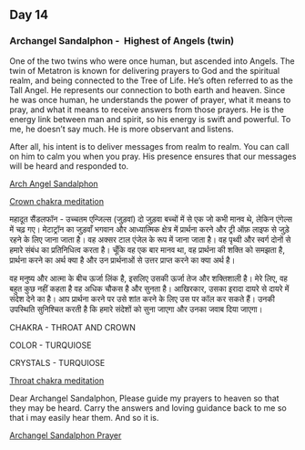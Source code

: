 ## Day 14

### Archangel Sandalphon -  Highest of Angels (twin) 

One of the two twins who were once human, but ascended into Angels. The twin of Metatron is known for delivering prayers to God and the spiritual realm, 
and being connected to the Tree of Life. He’s often referred to as the Tall Angel. He represents our connection to both earth and heaven.
Since he was once human, he understands the power of prayer, what it means to pray, and what it means to receive answers from those prayers.
He is the energy link between man and spirit, so his energy is swift and powerful. To me, he doesn’t say much. He is more observant and listens.

After all, his intent is to deliver messages from realm to realm. You can call on him to calm you when you pray. 
His presence ensures that our messages will be heard and responded to.

[Arch Angel Sandalphon](https://youtu.be/_zOXqSZd3nM)

[Crown chakra meditation](https://youtu.be/d5JaGOS_8Qo)

महादूत सैंडलफॉन - उच्चतम एन्जिल्स (जुड़वां)
दो जुड़वा बच्चों में से एक जो कभी मानव थे, लेकिन एंगेल्स में चढ़ गए। मेटाट्रॉन का जुड़वाँ भगवान और आध्यात्मिक क्षेत्र में प्रार्थना करने और ट्री ऑफ़ लाइफ से जुड़े रहने के लिए जाना जाता है। 
वह अक्सर टाल एंजेल के रूप में जाना जाता है। वह पृथ्वी और स्वर्ग दोनों से हमारे संबंध का प्रतिनिधित्व करता है। चूँकि वह एक बार मानव था, वह प्रार्थना की शक्ति को समझता है, 
प्रार्थना करने का अर्थ क्या है और उन प्रार्थनाओं से उत्तर प्राप्त करने का क्या अर्थ है।

वह मनुष्य और आत्मा के बीच ऊर्जा लिंक है, इसलिए उसकी ऊर्जा तेज और शक्तिशाली है। मेरे लिए, वह बहुत कुछ नहीं कहता है वह अधिक चौकस है और सुनता है। 
आखिरकार, उसका इरादा दायरे से दायरे में संदेश देने का है। आप प्रार्थना करने पर उसे शांत करने के लिए उस पर कॉल कर सकते हैं। 
उनकी उपस्थिति सुनिश्चित करती है कि हमारे संदेशों को सुना जाएगा और उनका जवाब दिया जाएगा।

CHAKRA - THROAT AND CROWN

COLOR - TURQUIOSE

CRYSTALS - TURQUIOSE

[Throat chakra meditation](https://youtu.be/L3ZT28xQeXc)

Dear Archangel Sandalphon,
      Please guide my prayers to heaven so that they may be heard.
Carry the answers and loving guidance back to me so that i may easily hear them.
And so it is.

[Archangel Sandalphon Prayer](Archangel-Sandalphon-Prayer.mp4)

